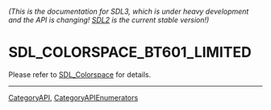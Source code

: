 ###### (This is the documentation for SDL3, which is under heavy development and the API is changing! [SDL2](https://wiki.libsdl.org/SDL2/) is the current stable version!)
# SDL_COLORSPACE_BT601_LIMITED

Please refer to [SDL_Colorspace](SDL_Colorspace) for details.

----
[CategoryAPI](CategoryAPI), [CategoryAPIEnumerators](CategoryAPIEnumerators)

